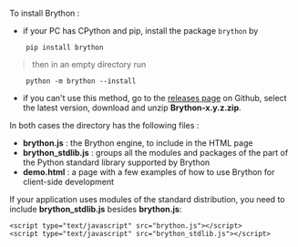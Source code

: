 To install Brython :

- if your PC has CPython and pip, install the package `brython` by

```
    pip install brython
```

> then in an empty directory run

```
    python -m brython --install
```

- if you can't use this method, go to the [releases page](https://github.com/brython-dev/brython/releases)
on Github, select the latest version, download and unzip __Brython-x.y.z.zip__.

In both cases the directory has the following files :

- __brython.js__ : the Brython engine, to include in the HTML page
- __brython_stdlib.js__ : groups all the modules and packages of the part of 
  the Python standard library supported by Brython
- __demo.html__ : a page with a few examples of how to use Brython for
  client-side development

If your application uses modules of the standard distribution, you need to 
include __brython_stdlib.js__ besides __brython.js__:

```
<script type="text/javascript" src="brython.js"></script>
<script type="text/javascript" src="brython_stdlib.js"></script>
```
